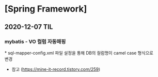 <h1>[Spring Framework]</h1>
<h2>2020-12-07 TIL</h2>
<h3>mybatis - VO 컬럼 자동매핑</h3>
* sql-mapper-config.xml 파일 설정을 통해 DB의 컬럼명이 camel case 형식으로 변경

* 참고 (https://mine-it-record.tistory.com/259)
